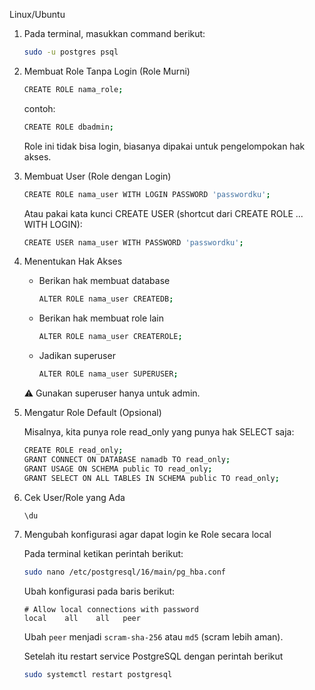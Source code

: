 Linux/Ubuntu
1. Pada terminal, masukkan command berikut:

    ```bash
    sudo -u postgres psql
    ```

2. Membuat Role Tanpa Login (Role Murni)
    
    ```bash
    CREATE ROLE nama_role;
    ```

    contoh:

    ```bash
    CREATE ROLE dbadmin;
    ```

    Role ini tidak bisa login, biasanya dipakai untuk pengelompokan hak akses.

3. Membuat User (Role dengan Login)

    ```bash
    CREATE ROLE nama_user WITH LOGIN PASSWORD 'passwordku';
    ```

    Atau pakai kata kunci CREATE USER (shortcut dari CREATE ROLE ... WITH LOGIN):

    ```bash
    CREATE USER nama_user WITH PASSWORD 'passwordku';
    ```

4. Menentukan Hak Akses
   - Berikan hak membuat database

        ```bash
        ALTER ROLE nama_user CREATEDB;
        ```

   - Berikan hak membuat role lain

        ```bash
        ALTER ROLE nama_user CREATEROLE;
        ```

   - Jadikan superuser

        ```bash
        ALTER ROLE nama_user SUPERUSER;
        ```
    
    ⚠️ Gunakan superuser hanya untuk admin.

5. Mengatur Role Default (Opsional)
    
    Misalnya, kita punya role read_only yang punya hak SELECT saja:

    ```bash
    CREATE ROLE read_only;
    GRANT CONNECT ON DATABASE namadb TO read_only;
    GRANT USAGE ON SCHEMA public TO read_only;
    GRANT SELECT ON ALL TABLES IN SCHEMA public TO read_only;
    ```

6. Cek User/Role yang Ada

    ```bash
    \du
    ```

7. Mengubah konfigurasi agar dapat login ke Role secara local

    Pada terminal ketikan perintah berikut:
    ```bash
    sudo nano /etc/postgresql/16/main/pg_hba.conf
    ```

    Ubah konfigurasi pada baris berikut:
    ```
    # Allow local connections with password
    local    all    all   peer
    ```

    Ubah `peer` menjadi `scram-sha-256` atau `md5` (scram lebih aman).

    Setelah itu restart service PostgreSQL dengan perintah berikut

    ```bash
    sudo systemctl restart postgresql
    ```



